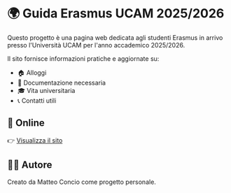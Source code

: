 # 🌍 Guida Erasmus UCAM 2025/2026

Questo progetto è una pagina web dedicata agli studenti Erasmus in arrivo presso l'Università UCAM per l'anno accademico 2025/2026.

Il sito fornisce informazioni pratiche e aggiornate su:
- 🏠 Alloggi
- 📄 Documentazione necessaria
- 🎓 Vita universitaria
- 📞 Contatti utili

## 🔗 Online

👉 [Visualizza il sito](https://github.com/matteoconcio/ErasmusWiki)

## 👨‍💻 Autore

Creato da Matteo Concio come progetto personale.